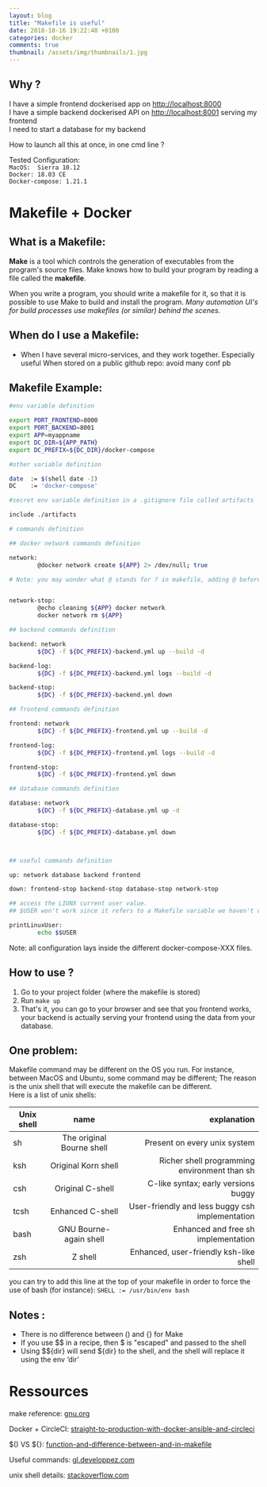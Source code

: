 ```yaml
---
layout: blog
title: "Makefile is useful"
date: 2018-10-16 19:22:48 +0100
categories: docker
comments: true
thumbnail: /assets/img/thumbnails/1.jpg
---
```


## Why ?

I have a simple frontend dockerised app on [http://localhost:8000](http://localhost:8000)  
I have a simple backend dockerised API on [http://localhost:8001](http://localhost:8001) serving my frontend  
I need to start a database for my backend

How to launch all this at once, in one cmd line ?

Tested Configuration:  
`MacOS:  Sierra 10.12`  
`Docker: 18.03 CE`  
`Docker-compose: 1.21.1`

# Makefile + Docker

## What is a Makefile:

**Make** is a tool which controls the generation of executables from the program's source files. Make knows how to build your program by reading a file called the **makefile**.

When you write a program, you should write a makefile for it, so that it is possible to use Make to build and install the program. _Many automation UI's for build processes use makefiles (or similar) behind the scenes._

## When do I use a Makefile:

- When I have several micro-services, and they work together. Especially useful When stored on a public github repo: avoid many conf pb

## Makefile Example:

```bash
#env variable definition

export PORT_FRONTEND=8000
export PORT_BACKEND=8001
export APP=myappname
export DC_DIR=${APP_PATH}
export DC_PREFIX=${DC_DIR}/docker-compose

#other variable definition

date  := $(shell date -I)
DC    := 'docker-compose'

#secret env variable definition in a .gitignore file called artifacts

include ./artifacts

# commands definition

## docker network commands definition

network:
        @docker network create ${APP} 2> /dev/null; true

# Note: you may wonder what @ stands for ? in makefile, adding @ before a command means "don't print the command in the output"


network-stop:
        @echo cleaning ${APP} docker network
        docker network rm ${APP}

## backend commands definition

backend: network
        ${DC} -f ${DC_PREFIX}-backend.yml up --build -d

backend-log:
        ${DC} -f ${DC_PREFIX}-backend.yml logs --build -d

backend-stop:
        ${DC} -f ${DC_PREFIX}-backend.yml down

## frontend commands definition

frontend: network
        ${DC} -f ${DC_PREFIX}-frontend.yml up --build -d

frontend-log:
        ${DC} -f ${DC_PREFIX}-frontend.yml logs --build -d

frontend-stop:
        ${DC} -f ${DC_PREFIX}-frontend.yml down

## database commands definition

database: network
        ${DC} -f ${DC_PREFIX}-database.yml up -d

database-stop:
        ${DC} -f ${DC_PREFIX}-database.yml down



## useful commands definition

up: network database backend frontend

down: frontend-stop backend-stop database-stop network-stop

## access the LIUNX current user value.
## $USER won't work since it refers to a Makefile variable we haven't defined

printLinuxUser:
        echo $$USER

```

Note: all configuration lays inside the different docker-compose-XXX files.

## How to use ?

1. Go to your project folder (where the makefile is stored)
2. Run `make up`
3. That's it, you can go to your browser and see that you frontend works, your backend is actually serving your frontend using the data from your database.

## One problem: 

Makefile command may be different on the OS you run. For instance, between MacOS and Ubuntu, some command may be different; The reason is the unix shell that will execute the makefile can be different.  
Here is a list of unix shells:

| Unix shell |           name            |                                     explanation |
| ---------- | :-----------------------: | ----------------------------------------------: |
| sh         | The original Bourne shell |                    Present on every unix system |
| ksh        |    Original Korn shell    |    Richer shell programming environment than sh |
| csh        |     Original C-shell      |             C-like syntax; early versions buggy |
| tcsh       |     Enhanced C-shell      | User-friendly and less buggy csh implementation |
| bash       |  GNU Bourne-again shell   |             Enhanced and free sh implementation |
| zsh        |          Z shell          |          Enhanced, user-friendly ksh-like shell |

you can try to add this line at the top of your makefile in order to force the use of bash (for instance):
`SHELL := /usr/bin/env bash`

## Notes :

- There is no difference between () and {} for Make
- If you use $$ in a recipe, then $ is "escaped" and passed to the shell
- Using $${dir} will send ${dir} to the shell, and the shell will replace it using the env ‘dir’

# Ressources

make reference: [gnu.org]([https://www.gnu.org/software/make/])

Docker + CircleCI: [straight-to-production-with-docker-ansible-and-circleci](https://blog.theodo.fr/2016/05/straight-to-production-with-docker-ansible-and-circleci/)

$() VS ${}: [function-and-difference-between-and-in-makefile](https://stackoverflow.com/questions/19475037/function-and-difference-between-and-in-makefile/19476225)

Useful commands: [gl.developpez.com](https://gl.developpez.com/tutoriel/outil/makefile/)

unix shell details: [stackoverflow.com](https://stackoverflow.com/questions/8051145/what-are-the-differences-between-using-the-terminal-on-a-mac-vs-linux)
